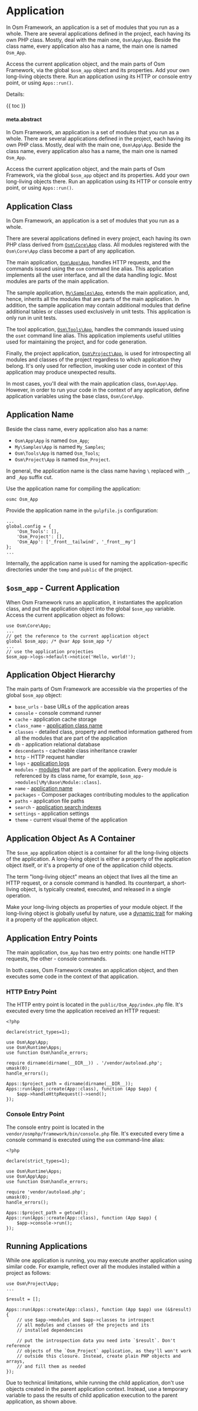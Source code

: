 # Application

In Osm Framework, an application is a set of modules that you run as a whole. There are several applications defined in the project, each having its own PHP class. Mostly, deal with the main one, `Osm\App\App`. Beside the class name, every application also has a name, the main one is named `Osm_App`.

Access the current application object, and the main parts of Osm Framework, via the global `$osm_app` object and its properties. Add your own long-living objects there. Run an application using its HTTP or console entry point, or using `Apps::run()`. 

Details:

{{ toc }}

#### meta.abstract

In Osm Framework, an application is a set of modules that you run as a whole. There are several applications defined in the project, each having its own PHP class. Mostly, deal with the main one, `Osm\App\App`. Beside the class name, every application also has a name, the main one is named `Osm_App`.

Access the current application object, and the main parts of Osm Framework, via the global `$osm_app` object and its properties. Add your own long-living objects there. Run an application using its HTTP or console entry point, or using `Apps::run()`.

## Application Class

In Osm Framework, an application is a set of modules that you run as a whole. 

There are several applications defined in every project, each having its own PHP class derived from [`Osm\Core\App`](https://github.com/osmphp/core/blob/HEAD/src/App.php) class. All modules registered with the `Osm\Core\App` class become a part of any application.   

The main application, [`Osm\App\App`](https://github.com/osmphp/framework/blob/HEAD/app/App.php), handles HTTP requests, and the commands issued using the `osm` command line alias. This application implements all the user interface, and all the data handling logic. Most modules are parts of the main application.  

The sample application, [`My\Samples\App`](https://github.com/osmphp/project/blob/HEAD/samples/App.php), extends the main application, and, hence, inherits all the modules that are parts of the main application. In addition, the sample application may contain additional modules that define additional tables or classes used exclusively in unit tests. This application is only run in unit tests.

The tool application, [`Osm\Tools\App`](https://github.com/osmphp/framework/blob/HEAD/tools/App.php), handles the commands issued using the `osmt` command line alias. This application implements useful utilities used for maintaining the project, and for code generation.

Finally, the project application, [`Osm\Project\App`](https://github.com/osmphp/core/blob/HEAD/project/App.php), is used for introspecting all modules and classes of the project regardless to which application they belong. It's only used for reflection, invoking user code in context of this application may produce unexpected results.  

In most cases, you'll deal with the main application class, `Osm\App\App`. However, in order to run your code in the context of any application, define application variables using the base class, `Osm\Core\App`.

## Application Name

Beside the class name, every application also has a name:

* `Osm\App\App` is named `Osm_App`;
* `My\Samples\App` is named `My_Samples`;
* `Osm\Tools\App` is named `Osm_Tools`;
* `Osm\Project\App` is named `Osm_Project`.

In general, the application name is the class name having `\` replaced with `_`, and `_App` suffix cut. 

Use the application name for compiling the application:

    osmc Osm_App
    
Provide the application name in the `gulpfile.js` configuration:

    ...
    global.config = {
        'Osm_Tools': [],
        'Osm_Project': [],
        'Osm_App': ['_front__tailwind', '_front__my']
    };
    ...

Internally, the application name is used for naming the application-specific directories under the `temp` and `public` of the project.

## `$osm_app` - Current Application

When Osm Framework runs an application, it instantiates the application class, and put the application object into the global `$osm_app` variable. Access the current application object as follows:

    use Osm\Core\App;
    ...
    // get the reference to the current application object
    global $osm_app; /* @var App $osm_app */  
    ...
    // use the application projecties
    $osm_app->logs->default->notice('Hello, world!');

## Application Object Hierarchy

The main parts of Osm Framework are accessible via the properties of the global `$osm_app` object:

* `base_urls` - base URLs of the application areas
* `console` - console command runner
* `cache` - application cache storage
* `class_name` - [application class name](#application-class)
* `classes` - detailed class, property and method information gathered from all the modules that are part of the application
* `db` - application relational database 
* `descendants` - cacheable class inheritance crawler
* `http` - HTTP request handler
* `logs` - [application logs](08-framework-logging.md)
* `modules` - [modules](22-framework-modules.md) that are part of the application. Every module is referenced by its class name, for example, `$osm_app->modules[\My\Base\Module::class]`. 
* `name` - [application name](#application-name)
* `packages` - Composer packages contributing modules to the application
* `paths` - application file paths
* `search` - [application search indexes](../05/27-framework-search.md)
* `settings` - application settings
* `theme` - current visual theme of the application

## Application Object As A Container

The `$osm_app` application object is a container for all the long-living objects of the application. A long-living object is either a property of the application object itself, or it's a property of one of the application child objects.  

The term "long-living object" means an object that lives all the time an HTTP request, or a console command is handled. Its counterpart, a short-living object, is typically created, executed, and released in a single operation.  

Make your long-living objects as properties of your module object. If the long-living object is globally useful by nature, use a [dynamic trait](21-framework-dynamic-traits.md) for making it a property of the application object.

## Application Entry Points

The main application, `Osm_App` has two entry points: one handle HTTP requests, the other - console commands.

In both cases, Osm Framework creates an application object, and then executes some code in the context of that application.

### HTTP Entry Point

The HTTP entry point is located in the `public/Osm_App/index.php` file. It's executed every time the application received an HTTP request:

    <?php
    
    declare(strict_types=1);
    
    use Osm\App\App;
    use Osm\Runtime\Apps;
    use function Osm\handle_errors;
    
    require dirname(dirname(__DIR__)) . '/vendor/autoload.php';
    umask(0);
    handle_errors();
    
    Apps::$project_path = dirname(dirname(__DIR__));
    Apps::run(Apps::create(App::class), function (App $app) {
        $app->handleHttpRequest()->send();
    });

### Console Entry Point

The console entry point is located in the `vendor/osmphp/framework/bin/console.php` file. It's executed every time a console command is executed using the `osm` command-line alias:

    <?php
    
    declare(strict_types=1);
    
    use Osm\Runtime\Apps;
    use Osm\App\App;
    use function Osm\handle_errors;
    
    require 'vendor/autoload.php';
    umask(0);
    handle_errors();
    
    Apps::$project_path = getcwd();
    Apps::run(Apps::create(App::class), function (App $app) {
        $app->console->run();
    });

## Running Applications

While one application is running, you may execute another application using similar code. For example, reflect over all the modules installed within a project as follows:

    use Osm\Project\App;
    ...
    
    $result = [];
    
    Apps::run(Apps::create(App::class), function (App $app) use (&$result) {
        // use $app->modules and $app->classes to introspect 
        // all modules and classes of the projects and its 
        // installed dependencies
        
        // put the introspection data you need into `$result`. Don't reference
        // objects of the `Osm_Project` application, as they'll won't work 
        // outside this closure. Instead, create plain PHP objects and arrays, 
        // and fill them as needed 
    });

Due to technical limitations, while running the child application, don't use objects created in the parent application context. Instead, use a temporary variable to pass the results of child application execution to the parent application, as shown above. 
 